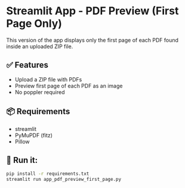 # Streamlit App - PDF Preview (First Page Only)

This version of the app displays only the first page of each PDF found inside an uploaded ZIP file.

## ✅ Features
- Upload a ZIP file with PDFs
- Preview first page of each PDF as an image
- No poppler required

## 📦 Requirements
- streamlit
- PyMuPDF (fitz)
- Pillow

## 🚀 Run it:
```bash
pip install -r requirements.txt
streamlit run app_pdf_preview_first_page.py
```
